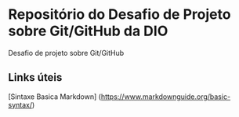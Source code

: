 # Repositório do Desafio de Projeto sobre Git/GitHub da DIO
Desafio de projeto sobre Git/GitHub

## Links úteis
[Sintaxe Basica Markdown] (https://www.markdownguide.org/basic-syntax/)
